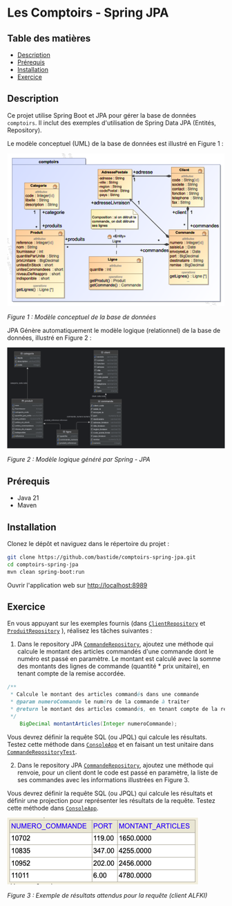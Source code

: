 # Les Comptoirs - Spring JPA

## Table des matières
- [Description](#description)
- [Prérequis](#prérequis)
- [Installation](#installation)
- [Exercice](#exercice)

## Description
Ce projet utilise Spring Boot et JPA pour gérer la base de données `comptoirs`. 
Il inclut des exemples d'utilisation de Spring Data JPA (Entités, Repository).

Le modèle conceptuel (UML) de la base de données est illustré en Figure 1 :

![Modèle conceptuel](doc/modele_conceptuel.png)

*Figure 1 : Modèle conceptuel de la base de données*

JPA Génère automatiquement le modèle logique (relationnel) de la base de données, illustré en Figure 2 :

![Modèle logique](doc/modele_logique.png)

*Figure 2 : Modèle logique généré par Spring - JPA*

## Prérequis
- Java 21
- Maven

## Installation
Clonez le dépôt et naviguez dans le répertoire du projet :
```bash
git clone https://github.com/bastide/comptoirs-spring-jpa.git
cd comptoirs-spring-jpa
mvn clean spring-boot:run
```
Ouvrir l'application web sur [http://localhost:8989](http://localhost:8989)
## Exercice

En vous appuyant sur les exemples fournis (dans [`ClientRepository`](./src/main/java/comptoirs/dao/ClientRepository.java) et [`ProduitRepository`](./src/main/java/comptoirs/dao/ProduitRepository.java) ), réalisez les tâches suivantes :

1) Dans le repository JPA [`CommandeRepository`](./src/main/java/comptoirs/dao/CommandeRepository.java), ajoutez une méthode qui calcule le montant des articles commandés d'une commande dont 
le numéro est passé en paramètre. Le montant est calculé avec la somme des montants des lignes de commande
(quantité * prix unitaire), en tenant compte de la remise accordée.

```java
/**
 * Calcule le montant des articles commandés dans une commande
 * @param numeroCommande le numéro de la commande à traiter
 * @return le montant des articles commandés, en tenant compte de la remise
 */
    BigDecimal montantArticles(Integer numeroCommande);
```

Vous devrez définir la requête SQL (ou JPQL) qui calcule les résultats. 
Testez cette méthode dans [`ConsoleApp`](./src/main/java/comptoirs/ConsoleApp.java) et en faisant un test unitaire dans [`CommandeRepositoryTest`](./src/test/java/comptoirs/dao/CommandeRepositoryTest.java).

2) Dans le repository JPA [`CommandeRepository`](./src/main/java/comptoirs/dao/CommandeRepository.java), ajoutez une méthode qui renvoie, pour un client dont le code est passé en paramètre, la liste de 
ses commandes avec les informations illustrées en Figure 3.

Vous devrez définir la requête SQL (ou JPQL) qui calcule les résultats et définir une projection pour représenter les résultats de la requête. 
Testez cette méthode dans [`ConsoleApp`](./src/main/java/comptoirs/ConsoleApp.java).

![requête](doc/requete.png)

*Figure 3 : Exemple de résultats attendus pour la requête (client ALFKI)*